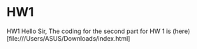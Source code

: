 # HW1
HW1
Hello Sir, The coding for the second part for HW 1 is (here) [file:///Users/ASUS/Downloads/index.html]
